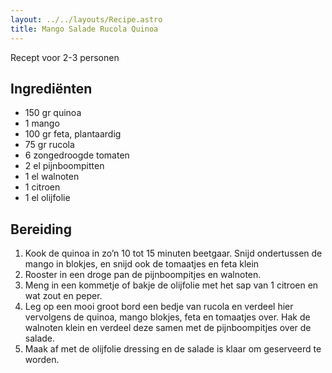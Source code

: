 ```yaml
---
layout: ../../layouts/Recipe.astro
title: Mango Salade Rucola Quinoa
---
```

R﻿ecept voor 2-3 personen

## Ingrediënten

* 1﻿50 gr quinoa
* 1﻿ mango
* 1﻿00 gr feta, plantaardig
* 7﻿5 gr rucola
* 6﻿ zongedroogde tomaten
* 2﻿ el pijnboompitten
* 1﻿ el walnoten
* 1﻿ citroen
* 1﻿ el olijfolie

## Bereiding

1. Kook de quinoa in zo’n 10 tot 15 minuten beetgaar. Snijd ondertussen de mango in blokjes, en snijd ook de tomaatjes en feta klein
2. Rooster in een droge pan de pijnboompitjes en walnoten.
3. Meng in een kommetje of bakje de olijfolie met het sap van 1 citroen en wat zout en peper.
4. Leg op een mooi groot bord een bedje van rucola en verdeel hier vervolgens de quinoa, mango blokjes, feta en tomaatjes over. Hak de walnoten klein en verdeel deze samen met de pijnboompitjes over de salade.
5. Maak af met de olijfolie dressing en de salade is klaar om geserveerd te worden.